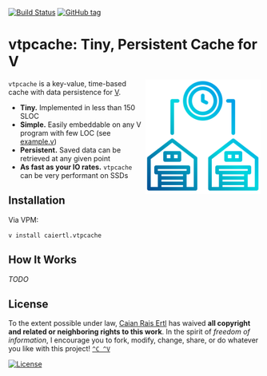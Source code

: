 [![Build Status][travis-shield]][travis-url]
[![GitHub tag][tag-shield]][tag-url]

# vtpcache: Tiny, Persistent Cache for V

<img src="new-01.svg" height="230px" align="right"/>

`vtpcache` is a key-value, time-based cache with data persistence for [V][vlang].

- **Tiny.** Implemented in less than 150 SLOC
- **Simple.** Easily embeddable on any V program with few LOC (see [example.v][example])
- **Persistent.** Saved data can be retrieved at any given point
- **As fast as your IO rates.** `vtpcache` can be very performant on SSDs

[vlang]: https://vlang.io
[example]: /example.v

[travis-shield]: https://img.shields.io/travis/caian-org/vtpcache.svg?logo=travis-ci&logoColor=FFF&style=flat-square
[travis-url]: https://travis-ci.org/caian-org/vtpcache

[tag-shield]: https://img.shields.io/github/tag/caian-org/vtpcache.svg?logo=git&logoColor=FFF&style=flat-square
[tag-url]: https://github.com/caian-org/vtpcache/releases


## Installation

Via VPM:

```
v install caiertl.vtpcache
```


## How It Works

*TODO*


## License

To the extent possible under law, [Caian Rais Ertl][me] has waived __all
copyright and related or neighboring rights to this work__. In the spirit of
_freedom of information_, I encourage you to fork, modify, change, share, or do
whatever you like with this project! [`^C ^V`][kopimi-url]

[![License][cc-shield]][cc-url]

[me]: https://github.com/caiertl
[cc-shield]: https://forthebadge.com/images/badges/cc-0.svg
[cc-url]: http://creativecommons.org/publicdomain/zero/1.0

[kopimi-url]: https://kopimi.com
